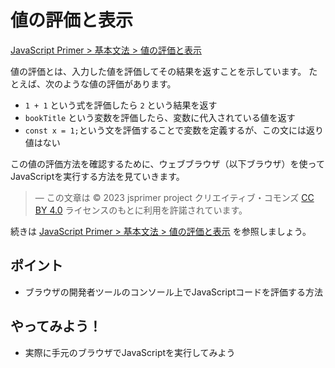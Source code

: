 # 値の評価と表示

<a href="https://jsprimer.net/basic/read-eval-print/" target="_blank" rel="noreferrer">JavaScript Primer > 基本文法 > 値の評価と表示</a>

値の評価とは、入力した値を評価してその結果を返すことを示しています。
たとえば、次のような値の評価があります。

- `1 + 1` という式を評価したら `2` という結果を返す
- `bookTitle` という変数を評価したら、変数に代入されている値を返す
- `const x = 1;`という文を評価することで変数を定義するが、この文には返り値はない

この値の評価方法を確認するために、ウェブブラウザ（以下ブラウザ）を使ってJavaScriptを実行する方法を見ていきます。

> ― この文章は © 2023 jsprimer project クリエイティブ・コモンズ [CC BY 4.0](https://github.com/asciidwango/js-primer/blob/master/LICENSE-CC-BY) ライセンスのもとに利用を許諾されています。

続きは <a href="https://jsprimer.net/basic/read-eval-print/" target="_blank" rel="noreferrer">JavaScript Primer > 基本文法 > 値の評価と表示</a> を参照しましょう。

## ポイント

- ブラウザの開発者ツールのコンソール上でJavaScriptコードを評価する方法

## やってみよう！

- 実際に手元のブラウザでJavaScriptを実行してみよう
